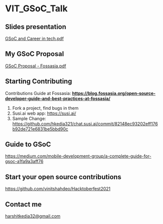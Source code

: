 # VIT_GSoC_Talk

## Slides presentation
[GSoC and Career in tech.pdf](GSOC%20&%20Career%20in%20Tech.pdf)

## My GSoC Proposal
[GSoC Proposal - Fossasia.pdf](GSoC%202018%20Proposal%20-%20Improve%20SUSI%20bots%20-%20Harshit%20Kedia.pdf)

## Starting Contributing
Contributions Guide at Fossasia: **https://blog.fossasia.org/open-source-developer-guide-and-best-practices-at-fossasia/**

1. Fork a project, find bugs in them
2. Susi.ai web app: https://susi.ai/
3. Sample Change: https://github.com/hkedia321/chat.susi.ai/commit/82148ec93202eff176b92de721e6831be5bbd90c

## Guide to GSoC
https://medium.com/mobile-development-group/a-complete-guide-for-gsoc-a1fa9a3aff76

## Start your open source contributions
https://github.com/vinitshahdeo/Hacktoberfest2021

## Contact me
harshitkedia32@gmail.com
